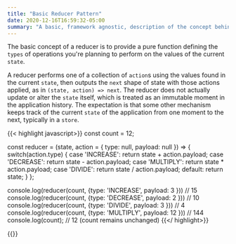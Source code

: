 ```yaml
---
title: "Basic Reducer Pattern"
date: 2020-12-16T16:59:32-05:00
summary: "A basic, framework agnostic, description of the concept behind the reducer pattern."
---
```


The basic concept of a reducer is to provide a pure function defining the `types` of operations you're planning to perform on the values of the current `state`. 

A reducer performs one of a collection of `action`s using the values found in the current `state`, then outputs the `next` shape of state with those actions applied, as in `(state, action) => next`. The reducer does not actually update or alter the `state` itself, which is treated as an immutable moment in the application history. The expectation is that some other mechanism keeps track of the current `state` of the application from one moment to the next, typically in a `store`. 


{{< highlight javascript>}}
const count = 12;

const reducer = (state, action = { type: null, payload: null }) => {
  switch(action.type) {
    case 'INCREASE':
      return state + action.payload;
    case 'DECREASE':
      return state - action.payload;
    case 'MULTIPLY': 
      return state * action.payload;
    case 'DIVIDE':
      return state / action.payload;
    default:
      return state;
  }
};

console.log(reducer(count, {type: 'INCREASE', payload: 3 })) // 15
console.log(reducer(count, {type: 'DECREASE', payload: 2 })) // 10
console.log(reducer(count, {type: 'DIVIDE', payload: 3 })) // 4
console.log(reducer(count, {type: 'MULTIPLY', payload: 12 })) // 144
console.log(count); // 12 (count remains unchanged)
{{</ highlight>}}

{{<replit src="https://repl.it/@Erik_Codeblind/ReducerPattern">}}

